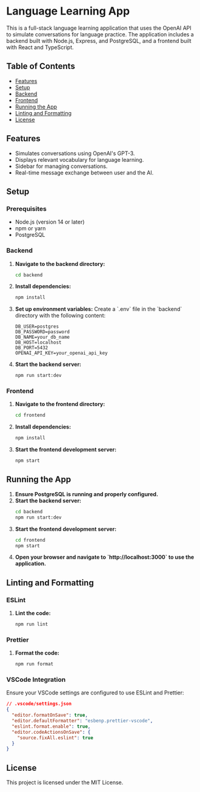 
# Language Learning App

This is a full-stack language learning application that uses the OpenAI API to simulate conversations for language practice. The application includes a backend built with Node.js, Express, and PostgreSQL, and a frontend built with React and TypeScript.

## Table of Contents

- [Features](#features)
- [Setup](#setup)
- [Backend](#backend)
- [Frontend](#frontend)
- [Running the App](#running-the-app)
- [Linting and Formatting](#linting-and-formatting)
- [License](#license)

## Features

- Simulates conversations using OpenAI's GPT-3.
- Displays relevant vocabulary for language learning.
- Sidebar for managing conversations.
- Real-time message exchange between user and the AI.

## Setup

### Prerequisites

- Node.js (version 14 or later)
- npm or yarn
- PostgreSQL

### Backend

1. **Navigate to the backend directory:**
   ```sh
   cd backend
   ```

2. **Install dependencies:**
   ```sh
   npm install
   ```

3. **Set up environment variables:**
   Create a \`.env\` file in the \`backend\` directory with the following content:
   ```env
   DB_USER=postgres
   DB_PASSWORD=password
   DB_NAME=your_db_name
   DB_HOST=localhost
   DB_PORT=5432
   OPENAI_API_KEY=your_openai_api_key
   ```

4. **Start the backend server:**
   ```sh
   npm run start:dev
   ```

### Frontend

1. **Navigate to the frontend directory:**
   ```sh
   cd frontend
   ```

2. **Install dependencies:**
   ```sh
   npm install
   ```

3. **Start the frontend development server:**
   ```sh
   npm start
   ```

## Running the App

1. **Ensure PostgreSQL is running and properly configured.**
2. **Start the backend server:**
   ```sh
   cd backend
   npm run start:dev
   ```
3. **Start the frontend development server:**
   ```sh
   cd frontend
   npm start
   ```
4. **Open your browser and navigate to \`http://localhost:3000\` to use the application.**

## Linting and Formatting

### ESLint

1. **Lint the code:**
   ```sh
   npm run lint
   ```

### Prettier

1. **Format the code:**
   ```sh
   npm run format
   ```

### VSCode Integration

Ensure your VSCode settings are configured to use ESLint and Prettier:

```json
// .vscode/settings.json
{
  "editor.formatOnSave": true,
  "editor.defaultFormatter": "esbenp.prettier-vscode",
  "eslint.format.enable": true,
  "editor.codeActionsOnSave": {
    "source.fixAll.eslint": true
  }
}
```

## License

This project is licensed under the MIT License.
